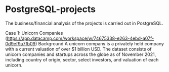 # PostgreSQL-projects
The business/financial analysis of the projects is carried out in PostgreSQL.

Case 1: Unicorn Companies (https://app.datacamp.com/workspace/w/74675338-e263-4ebd-a07f-0d9ef9a7fb09)
Background
A unicorn company is a privately held company with a current valuation of over $1 billion USD. The dataset consists of unicorn companies and startups across the globe as of November 2021, including country of origin, sector, select investors, and valuation of each unicorn.

